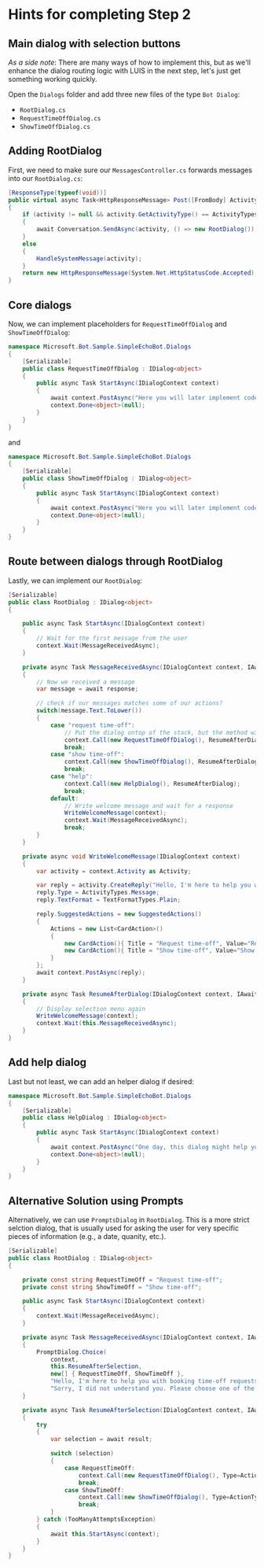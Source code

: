 # Hints for completing Step 2

## Main dialog with selection buttons

*As a side note*: There are many ways of how to implement this, but as we'll enhance the dialog routing logic with LUIS in the next step, let's just get something working quickly.

Open the `Dialogs` folder and add three new files of the type `Bot Dialog`:

* `RootDialog.cs`
* `RequestTimeOffDialog.cs`
* `ShowTimeOffDialog.cs`

## Adding RootDialog

First, we need to make sure our `MessagesController.cs` forwards messages into our `RootDialog.cs`:

```csharp
[ResponseType(typeof(void))]
public virtual async Task<HttpResponseMessage> Post([FromBody] Activity activity)
{
    if (activity != null && activity.GetActivityType() == ActivityTypes.Message)
    {
        await Conversation.SendAsync(activity, () => new RootDialog());
    }
    else
    {
        HandleSystemMessage(activity);
    }
    return new HttpResponseMessage(System.Net.HttpStatusCode.Accepted);
}
```

## Core dialogs

Now, we can implement placeholders for `RequestTimeOffDialog` and `ShowTimeOffDialog`:

```csharp
namespace Microsoft.Bot.Sample.SimpleEchoBot.Dialogs
{
    [Serializable]
    public class RequestTimeOffDialog : IDialog<object>
    {
        public async Task StartAsync(IDialogContext context)
        {
            await context.PostAsync("Here you will later implement code to request time-off!");
            context.Done<object>(null);
        }
    }
}
```

and

```csharp
namespace Microsoft.Bot.Sample.SimpleEchoBot.Dialogs
{
    [Serializable]
    public class ShowTimeOffDialog : IDialog<object>
    {
        public async Task StartAsync(IDialogContext context)
        {
            await context.PostAsync("Here you will later implement code to show time-off!");
            context.Done<object>(null);
        }
    }
}
```

## Route between dialogs through RootDialog

Lastly, we can implement our `RootDialog`:

```csharp
[Serializable]
public class RootDialog : IDialog<object>
{

    public async Task StartAsync(IDialogContext context)
    {
        // Wait for the first message from the user
        context.Wait(MessageReceivedAsync);
    }

    private async Task MessageReceivedAsync(IDialogContext context, IAwaitable<IMessageActivity> response)
    {
        // Now we received a message
        var message = await response;

        // check if our messages matches some of our actions?
        switch(message.Text.ToLower())
        {
            case "request time-off":
                // Put the dialog ontop of the stack, but the method will still continue!
                context.Call(new RequestTimeOffDialog(), ResumeAfterDialog);
                break;
            case "show time-off":
                context.Call(new ShowTimeOffDialog(), ResumeAfterDialog);
                break;
            case "help":
                context.Call(new HelpDialog(), ResumeAfterDialog);
                break;
            default:
                // Write welcome message and wait for a response
                WriteWelcomeMessage(context);
                context.Wait(MessageReceivedAsync);
                break;
        }
    }

    private async void WriteWelcomeMessage(IDialogContext context)
    {
        var activity = context.Activity as Activity;

        var reply = activity.CreateReply("Hello, I'm here to help you with booking time-off requests! How can I help you?");
        reply.Type = ActivityTypes.Message;
        reply.TextFormat = TextFormatTypes.Plain;

        reply.SuggestedActions = new SuggestedActions()
        {
            Actions = new List<CardAction>()
            {
                new CardAction(){ Title = "Request time-off", Value="Request time-off" },
                new CardAction(){ Title = "Show time-off", Value="Show time-off" }
            }
        };
        await context.PostAsync(reply);
    }

    private async Task ResumeAfterDialog(IDialogContext context, IAwaitable<object> result)
    {
        // Display selection menu again
        WriteWelcomeMessage(context);
        context.Wait(this.MessageReceivedAsync);
    }
}
```

## Add help dialog

Last but not least, we can add an helper dialog if desired:

```csharp
namespace Microsoft.Bot.Sample.SimpleEchoBot.Dialogs
{
    [Serializable]
    public class HelpDialog : IDialog<object>
    {
        public async Task StartAsync(IDialogContext context)
        {
            await context.PostAsync("One day, this dialog might help you with something...");
            context.Done<object>(null);
        }
    }
}
```

## Alternative Solution using Prompts

Alternatively, we can use `PromptsDialog` in `RootDialog`. This is a more strict selction dialog, that is usually used for asking the user for very specific pieces of information (e.g., a date, quanity, etc.).

```csharp
[Serializable]
public class RootDialog : IDialog<object>
{

    private const string RequestTimeOff = "Request time-off";
    private const string ShowTimeOff = "Show time-off";

    public async Task StartAsync(IDialogContext context)
    {
        context.Wait(MessageReceivedAsync);
    }

    private async Task MessageReceivedAsync(IDialogContext context, IAwaitable<object> result)
    {
        PromptDialog.Choice(
            context,
            this.ResumeAfterSelection,
            new[] { RequestTimeOff, ShowTimeOff },
            "Hello, I'm here to help you with booking time-off requests! How can I help you?", 
            "Sorry, I did not understand you. Please choose one of the options below.");
    }

    private async Task ResumeAfterSelection(IDialogContext context, IAwaitable<string> result)
    {
        try
        {
            var selection = await result;

            switch (selection)
            {
                case RequestTimeOff:
                    context.Call(new RequestTimeOffDialog(), Type=ActionTypes.ImBack, this.MessageReceivedAsync);
                    break;
                case ShowTimeOff:
                    context.Call(new ShowTimeOffDialog(), Type=ActionTypes.ImBack, this.MessageReceivedAsync);
                    break;
            }
        } catch (TooManyAttemptsException)
        {
            await this.StartAsync(context);
        }
    }
}
```
